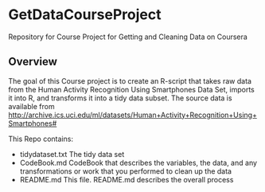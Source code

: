 # GetDataCourseProject
Repository for Course Project for Getting and Cleaning Data on Coursera

## Overview
The goal of this Course project is to create an R-script that takes raw data from the Human Activity Recognition Using Smartphones Data Set, imports it into R, and transforms it into a tidy data subset.
The source data is available from http://archive.ics.uci.edu/ml/datasets/Human+Activity+Recognition+Using+Smartphones#


This Repo contains:
- tidydataset.txt	The tidy data set
- CodeBook.md 		CodeBook that describes the variables, the data, and any transformations or work that you performed to clean up the data
- README.md			This file. README.md describes the overall process
